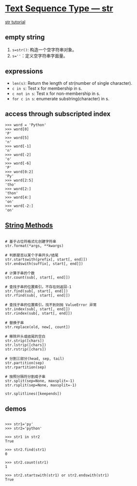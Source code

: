 # [Text Sequence Type — str](https://docs.python.org/3/library/stdtypes.html#text-sequence-type-str)

[str tutorial](https://docs.python.org/3.6/tutorial/introduction.html#strings)  

## empty string

1. `s=str()`: 构造一个空字符串对象。  
2. `s=''`：定义空字符串字面量。  

## expressions

- `len(s)`: Return the length of str(number of single character).  
- `c in s`: Test x for membership in s.  
- `c not in s`: Test x for non-membership in s.  
- `for c in s`: enumerate substring(character)  in s.  

## access through subscripted index

```shell
>>> word = 'Python'
>>> word[0]
'P'
>>> word[5]
'n'
>>> word[-1]
'n'
>>> word[-2]
'o'
>>> word[-6]
'P'
>>> word[0:2]
'Py'
>>> word[2:5]
'tho'
>>> word[2:]
'thon'
>>> word[4:]
'on'
>>> word[-2:]
'on'
```

## [String Methods](https://docs.python.org/3.6/library/stdtypes.html#string-methods)

```shell

# 基于占位符格式化创建字符串
str.format(*args, **kwargs)

# 判断是否以某个子串开头/结尾
str.startswith(prefix[, start[, end]])
str.endswith(suffix[, start[, end]])

# 计算子串的个数
str.count(sub[, start[, end]])
 
# 查找子串的位置索引，不存在则返回-1
str.find(sub[, start[, end]])
str.rfind(sub[, start[, end]])

# 查找子串的位置索引，找不到则抛 ValueError 异常
str.index(sub[, start[, end]]) 
str.rindex(sub[, start[, end]])

# 替换子串
str.replace(old, new[, count])

# 移除开头或结尾的空白
str.strip([chars])
str.lstrip([chars])
str.rstrip([chars])

# 分割三部分(head, sep, tail)
str.partition(sep)
str.rpartition(sep)

# 按照分隔符分割成子串
str.split(sep=None, maxsplit=-1)
str.rsplit(sep=None, maxsplit=-1)

str.splitlines([keepends])

```

## demos

```shell

>>> str1='py'
>>> str2='python'

>>> str1 in str2
True

>>> str2.find(str1)
0

>>> str2.count(str1)
1

>>> str2.startswith(str1) or str2.endswith(str1)
True
```
